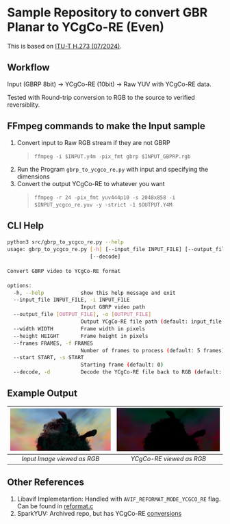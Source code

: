 # Sample Repository to convert GBR Planar to YCgCo-RE (Even)


This is based on [ITU-T H.273 (07/2024)](https://www.itu.int/rec/T-REC-H.273).


## Workflow

Input (GBRP 8bit) -> YCgCo-RE (10bit) -> Raw YUV with YCgCo-RE data.

Tested with Round-trip conversion to RGB to the source to verified reversiblity.

## FFmpeg commands to make the Input sample

1. Convert input to Raw RGB stream if they are not GBRP
   > `ffmpeg -i $INPUT.y4m -pix_fmt gbrp $INPUT_GBPRP.rgb` 
2. Run the Program `gbrp_to_ycgco_re.py` with input and specifying the dimensions
3. Convert the output YCgCo-RE to whatever you want
   > `ffmpeg -r 24 -pix_fmt yuv444p10 -s 2048x858 -i $INPUT_ycgco_re.yuv -y -strict -1 $OUTPUT.Y4M`


## CLI Help

```bash
python3 src/gbrp_to_ycgco_re.py --help
usage: gbrp_to_ycgco_re.py [-h] [--input_file INPUT_FILE] [--output_file [OUTPUT_FILE]] [--width WIDTH] [--height HEIGHT] [--frames FRAMES] [--start START]
                           [--decode]

Convert GBRP video to YCgCo-RE format

options:
  -h, --help            show this help message and exit
  --input_file INPUT_FILE, -i INPUT_FILE
                        Input GBRP video path
  --output_file [OUTPUT_FILE], -o [OUTPUT_FILE]
                        Output YCgCo-RE file path (default: input_file + "_ycgco_re.yuv")
  --width WIDTH         Frame width in pixels
  --height HEIGHT       Frame height in pixels
  --frames FRAMES, -f FRAMES
                        Number of frames to process (default: 5 frames)
  --start START, -s START
                        Starting frame (default: 0)
  --decode, -d          Decode the YCgCo-RE file back to RGB (default: False)
```

## Example Output

| <img src="examples/CosmosSheepRun_SDR_2048x858p24_gbr.png" width="512"> | <img src="examples/CosmosSheepRun_SDR_2048x858p24_ycgco.png" width="512"> |
|:------------------------------------------:|:------------------------------------------:|
| *Input Image viewed as RGB* | *YCgCo-RE viewed as RGB* |


## Other References

1. Libavif Implemetantion: Handled with `AVIF_REFORMAT_MODE_YCGCO_RE` flag. Can
   be found in [reformat.c](https://github.com/AOMediaCodec/libavif/blob/main/src/reformat.c#L360)
2. SparkYUV: Archived repo, but has YCgCo-RE [conversions](https://github.com/awxkee/sparkyuv/blob/1d31a63b17ac0273b7aa4579449b18e325e4eca9/src/YCgCoR-inl.h#L48)